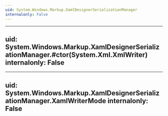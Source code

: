 ```yaml
---
uid: System.Windows.Markup.XamlDesignerSerializationManager
internalonly: False
---
```


---
uid: System.Windows.Markup.XamlDesignerSerializationManager.#ctor(System.Xml.XmlWriter)
internalonly: False
---

---
uid: System.Windows.Markup.XamlDesignerSerializationManager.XamlWriterMode
internalonly: False
---
